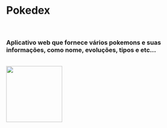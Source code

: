 <h1>Pokedex</h1>

<br><h3>Aplicativo web que fornece vários pokemons e suas informações, como nome, evoluções, tipos e etc... </h3>

<br><img src="https://github.com/Miguel1DM/Pokedex/blob/evolucao2/Img/telaPrincipal.png" width = "150px"></img>




